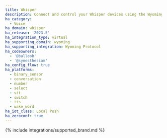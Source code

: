 ```yaml
---
title: Whisper
description: Connect and control your Whisper devices using the Wyoming Protocol integration
ha_category:
  - Voice
ha_domain: whisper
ha_release: '2023.5'
ha_integration_type: virtual
ha_supporting_domain: wyoming
ha_supporting_integration: Wyoming Protocol
ha_codeowners:
  - '@balloob'
  - '@synesthesiam'
ha_config_flow: true
ha_platforms:
  - binary_sensor
  - conversation
  - number
  - select
  - stt
  - switch
  - tts
  - wake_word
ha_iot_class: Local Push
ha_zeroconf: true
---
```


{% include integrations/supported_brand.md %}
